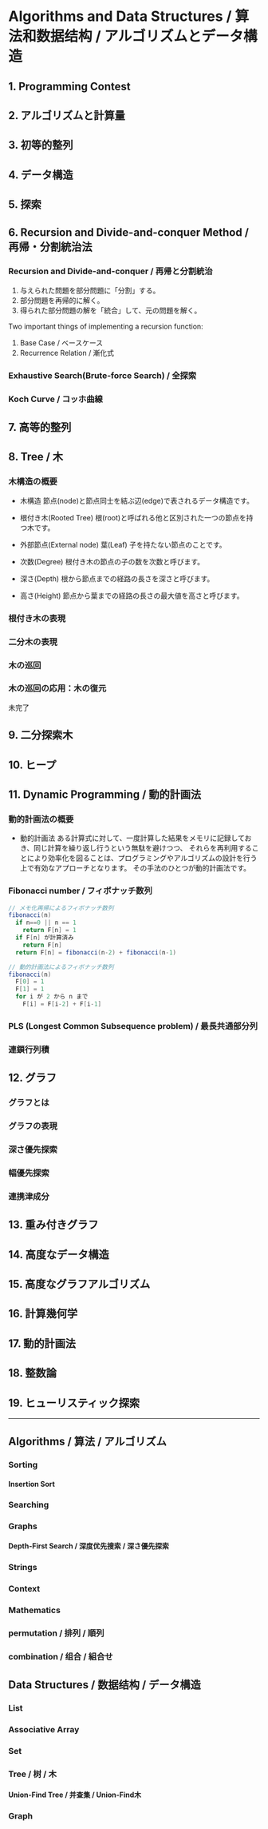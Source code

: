 # Algorithms and Data Structures / 算法和数据结构 / アルゴリズムとデータ構造

## 1. Programming Contest

## 2. アルゴリズムと計算量

## 3. 初等的整列

## 4. データ構造

## 5. 探索

## 6. Recursion and Divide-and-conquer Method / 再帰・分割統治法

### Recursion and Divide-and-conquer / 再帰と分割統治

1. 与えられた問題を部分問題に「分割」する。
1. 部分問題を再帰的に解く。
1. 得られた部分問題の解を「統合」して、元の問題を解く。

Two important things of implementing a recursion function:

1. Base Case / ベースケース
1. Recurrence Relation / 漸化式

### Exhaustive Search(Brute-force Search) / 全探索

### Koch Curve / コッホ曲線

## 7. 高等的整列

## 8. Tree / 木

### 木構造の概要

* 木構造
節点(node)と節点同士を結ぶ辺(edge)で表されるデータ構造です。

* 根付き木(Rooted Tree)
根(root)と呼ばれる他と区別された一つの節点を持つ木です。

* 外部節点(External node) 葉(Leaf)
子を持たない節点のことです。

* 次数(Degree)
根付き木の節点の子の数を次数と呼びます。

* 深さ(Depth)
根から節点までの経路の長さを深さと呼びます。

* 高さ(Height)
節点から葉までの経路の長さの最大値を高さと呼びます。

### 根付き木の表現

### 二分木の表現

### 木の巡回

### 木の巡回の応用：木の復元

未完了

## 9. 二分探索木

## 10. ヒープ

## 11. Dynamic Programming / 動的計画法

### 動的計画法の概要

* 動的計画法
ある計算式に対して、一度計算した結果をメモリに記録しておき、同じ計算を繰り返し行うという無駄を避けつつ、
それらを再利用することにより効率化を図ることは、プログラミングやアルゴリズムの設計を行う上で有効なアプローチとなります。
その手法のひとつが動的計画法です。

### Fibonacci number / フィボナッチ数列

```java
// メモ化再帰によるフィボナッチ数列
fibonacci(n)
  if n==0 || n == 1
    return F[n] = 1
  if F[n] が計算済み
    return F[n]
  return F[n] = fibonacci(n-2) + fibonacci(n-1)
```

```java
// 動的計画法によるフィボナッチ数列
fibonacci(n)
  F[0] = 1
  F[1] = 1
  for i が 2 から n まで
    F[i] = F[i-2] + F[i-1]
```

### PLS (Longest Common Subsequence problem) / 最長共通部分列

### 連鎖行列積

## 12. グラフ

### グラフとは

### グラフの表現

### 深さ優先探索

### 幅優先探索


### 連携津成分

## 13. 重み付きグラフ

## 14. 高度なデータ構造

## 15. 高度なグラフアルゴリズム

## 16. 計算幾何学

## 17. 動的計画法

## 18. 整数論

## 19. ヒューリスティック探索






-----------------------------------------------

## Algorithms / 算法 / アルゴリズム

### Sorting

#### Insertion Sort

### Searching

### Graphs

#### Depth-First Search / 深度优先搜索 / 深さ優先探索

### Strings

### Context

### Mathematics

### permutation / 排列 / 順列

### combination / 组合 / 組合せ

## Data Structures / 数据结构 / データ構造

### List

### Associative Array

### Set

### Tree / 树 / 木

#### Union-Find Tree / 并查集 / Union-Find木

### Graph

